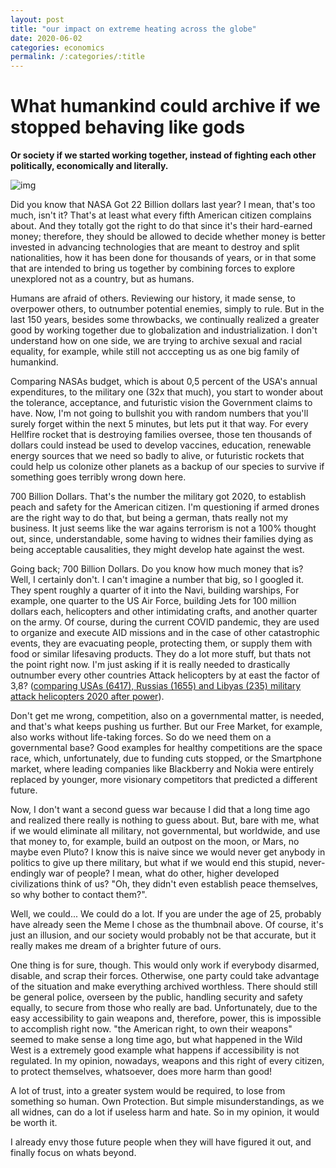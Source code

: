```yaml
---
layout: post
title: "our impact on extreme heating across the globe"
date: 2020-06-02
categories: economics
permalink: /:categories/:title
---
```


# What humankind could archive if we stopped behaving like gods

**Or society if we started working together, instead of fighting each other politically, economically and literally.**

![img](https://i.kym-cdn.com/entries/icons/mobile/000/026/738/future.jpg)

Did you know that NASA Got 22 Billion dollars last year? I mean, that's too much, isn't it? That's at least what every fifth American citizen complains about. And they totally got the right to do that since it's their hard-earned money; therefore, they should be allowed to decide whether money is better invested in advancing technologies that are meant to destroy and split nationalities, how it has been done for thousands of years, or in that some that are intended to bring us together by combining forces to explore unexplored not as a country, but as humans.

Humans are afraid of others. Reviewing our history, it made sense, to overpower others, to outnumber potential enemies, simply to rule. But in the last 150 years, besides some throwbacks, we continually realized a greater good by working together due to globalization and industrialization. I don't understand how on one side, we are trying to archive sexual and racial equality, for example, while still not acccepting us as one big family of humankind.

Comparing NASAs budget, which is about 0,5 percent of the USA's annual expenditures, to the military one (32x that much), you start to wonder about the tolerance, acceptance, and futuristic vision the Government claims to have. Now, I'm not going to bullshit you with random numbers that you'll surely forget within the next 5 minutes, but lets put it that way. For every Hellfire rocket that is destroying families oversee, those ten thousands of dollars could instead be used to develop vaccines, education, renewable energy sources that we need so badly to alive, or futuristic rockets that could help us colonize other planets as a backup of our species to survive if something goes terribly wrong down here.

700 Billion Dollars. That's the number the military got 2020, to establish peach and safety for the American citizen. I'm questioning if armed drones are the right way to do that, but being a german, thats really not my business. It just seems like the war agains terrorism is not a 100% thought out, since, understandable, some having to widnes their families dying as being acceptable causalities, they might develop hate against the west.

Going back; 700 Billion Dollars. Do you know how much money that is? Well, I certainly don't. I can't imagine a number that big, so I googled it. They spent roughly a quarter of it into the Navi, building warships, For example, one quarter to the US Air Force, building Jets for 100 million dollars each, helicopters and other intimidating crafts, and another quarter on the army. Of course, during the current COVID pandemic, they are used to organize and execute AID missions and in the case of other catastrophic events, they are evacuating people, protecting them, or supply them with food or similar lifesaving products. They do a lot more stuff, but thats not the point right now. I'm just asking if it is really needed to drastically outnumber every other countries Attack helicopters by at east the factor of 3,8? ([comparing USAs (6417), Russias (1655) and Libyas (235) military attack helicopters 2020 after power](https://www.nationmaster.com/country-info/stats/Military/Army/Attack-helicopters)).

Don't get me wrong, competition, also on a governmental matter, is needed, and that's what keeps pushing us further. But our Free Market, for example, also works without life-taking forces. So do we need them on a governmental base? Good examples for healthy competitions are the space race, which, unfortunately, due to funding cuts stopped, or the Smartphone market, where leading companies like Blackberry and Nokia were entirely replaced by younger, more visionary competitors that predicted a different future.

Now, I don't want a second guess war because I did that a long time ago and realized there really is nothing to guess about. But, bare with me, what if we would eliminate all military, not governmental, but worldwide, and use that money to, for example, build an outpost on the moon, or Mars, no maybe even Pluto? I know this is naive since we would never get anybody in politics to give up there military, but what if we would end this stupid, never-endingly war of people? I mean, what do other, higher developed civilizations think of us? "Oh, they didn't even establish peace themselves, so why bother to contact them?".

Well, we could... We could do a lot. If you are under the age of 25, probably have already seen the Meme I chose as the thumbnail above. Of course, it's just an illusion, and our society would probably not be that accurate, but it really makes me dream of a brighter future of ours.

One thing is for sure, though. This would only work if everybody disarmed, disable, and scrap their forces. Otherwise, one party could take advantage of the situation and make everything archived worthless. There should still be general police, overseen by the public, handling security and safety equally, to secure from those who really are bad. Unfortunately, due to the easy accessibility to gain weapons and, therefore, power, this is impossible to accomplish right now. "the American right, to own their weapons" seemed to make sense a long time ago, but what happened in the Wild West is a extremely good example what happens if accessibility is not regulated. In my opinion, nowadays, weapons and this right of every citizen, to protect themselves, whatsoever, does more harm than good!

A lot of trust, into a greater system would be required, to lose from something so human. Own Protection. But simple misunderstandings, as we all widnes, can do a lot if useless harm and hate. So in my opinion, it would be worth it.

I already envy those future people when they will have figured it out, and finally focus on whats beyond.